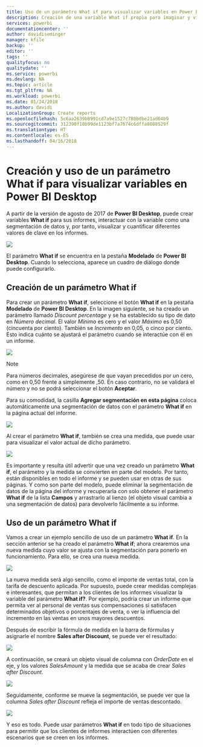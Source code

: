 ```yaml
---
title: Uso de un parámetro What if para visualizar variables en Power BI Desktop
description: Creación de una variable What if propia para imaginar y visualizar variables en informes de Power BI
services: powerbi
documentationcenter: ''
author: davidiseminger
manager: kfile
backup: ''
editor: ''
tags: ''
qualityfocus: no
qualitydate: ''
ms.service: powerbi
ms.devlang: NA
ms.topic: article
ms.tgt_pltfrm: NA
ms.workload: powerbi
ms.date: 01/24/2018
ms.author: davidi
LocalizationGroup: Create reports
ms.openlocfilehash: 5c6aa2639b8991cd7a9e1527c780bdbe21ad64b9
ms.sourcegitcommit: 312390f18b99de1123bf7a7674c6dffa8088529f
ms.translationtype: HT
ms.contentlocale: es-ES
ms.lasthandoff: 04/16/2018
---
```

# <a name="create-and-use-a-what-if-parameter-to-visualize-variables-in-power-bi-desktop"></a>Creación y uso de un parámetro What if para visualizar variables en Power BI Desktop
A partir de la versión de agosto de 2017 de **Power BI Desktop**, puede crear variables **What if** para sus informes, interactuar con la variable como una segmentación de datos y, por tanto, visualizar y cuantificar diferentes valores de clave en los informes.

![](media/desktop-what-if/what-if_01.png)

El parámetro **What if** se encuentra en la pestaña **Modelado** de **Power BI Desktop**. Cuando lo selecciona, aparece un cuadro de diálogo donde puede configurarlo.

## <a name="creating-a-what-if-parameter"></a>Creación de un parámetro What if
Para crear un parámetro **What if**, seleccione el botón **What if** en la pestaña **Modelado** de **Power BI Desktop**. En la imagen siguiente, se ha creado un parámetro llamado *Discount percentage* y se ha establecido su tipo de dato en *Número decimal*. El valor *Mínimo* es cero y el valor *Máximo* es 0,50 (cincuenta por ciento). También se *Incremento* en 0,05, o cinco por ciento. Esto indica cuánto se ajustará el parámetro cuando se interactúe con él en un informe.

![](media/desktop-what-if/what-if_02.png)

> [!NOTE]
> Para números decimales, asegúrese de que vayan precedidos por un cero, como en 0,50 frente a simplemente ,50. En caso contrario, no se validará el número y no se podrá seleccionar el botón **Aceptar**.
> 
> 

Para su comodidad, la casilla **Agregar segmentación en esta página** coloca automáticamente una segmentación de datos con el parámetro **What if** en la página actual del informe.

![](media/desktop-what-if/what-if_03.png)

Al crear el parámetro **What if**, también se crea una medida, que puede usar para visualizar el valor actual de dicho parámetro.

![](media/desktop-what-if/what-if_04.png)

Es importante y resulta útil advertir que una vez creado un parámetro **What if**, el parámetro y la medida se convierten en parte del modelo. Por tanto, están disponibles en todo el informe y se pueden usar en otras de sus páginas. Y como son parte del modelo, puede eliminar la segmentación de datos de la página del informe y recuperarla con solo obtener el parámetro **What if** de la lista **Campos** y arrastrarlo al lienzo (el objeto visual cambia a una segmentación de datos) para devolverlo fácilmente a su informe.

## <a name="using-a-what-if-parameter"></a>Uso de un parámetro What if
Vamos a crear un ejemplo sencillo de uso de un parámetro **What if**. En la sección anterior se ha creado el parámetro **What if**; ahora crearemos una nueva medida cuyo valor se ajusta con la segmentación para ponerlo en funcionamiento. Para ello, se crea una nueva medida.

![](media/desktop-what-if/what-if_05.png)

La nueva medida será algo sencillo, como el importe de ventas total, con la tarifa de descuento aplicada. Por supuesto, puede crear medidas complejas e interesantes, que permitan a los clientes de los informes visualizar la variable del parámetro **What if?**. Por ejemplo, podría crear un informe que permita ver al personal de ventas sus compensaciones si satisfacen determinados objetivos o porcentajes de venta, o ver la influencia del incremento en las ventas en unos mayores descuentos.

Después de escribir la fórmula de medida en la barra de fórmulas y asignarle el nombre **Sales after Discount**, se puede ver el resultado:

![](media/desktop-what-if/what-if_06.png)

A continuación, se creará un objeto visual de columna con *OrderDate* en el eje, y los valores *SalesAmount* y la medida que se acaba de crear *Sales after Discount*.

![](media/desktop-what-if/what-if_07.png)

Seguidamente, conforme se mueve la segmentación, se puede ver que la columna *Sales after Discount* refleja el importe de ventas descontado.

![](media/desktop-what-if/what-if_08.png)

Y eso es todo. Puede usar parámetros **What if** en todo tipo de situaciones para permitir que los clientes de informes interactúen con diferentes escenarios que se creen en los informes.

